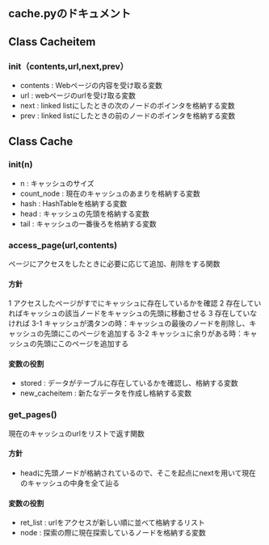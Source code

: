 ## cache.pyのドキュメント

## Class Cacheitem

### init（contents,url,next,prev）

- contents : Webページの内容を受け取る変数
- url : webページのurlを受け取る変数
- next : linked listにしたときの次のノードのポインタを格納する変数
- prev : linked listにしたときの前のノードのポインタを格納する変数

## Class Cache

### init(n)

- n : キャッシュのサイズ
- count_node : 現在のキャッシュのあまりを格納する変数
- hash : HashTableを格納する変数
- head : キャッシュの先頭を格納する変数
- tail : キャッシュの一番後ろを格納する変数

### access_page(url,contents)

ページにアクセスをしたときに必要に応じて追加、削除をする関数

#### 方針

1 アクセスしたページがすでにキャッシュに存在しているかを確認
2 存在していればキャッシュの該当ノードをキャッシュの先頭に移動させる
3 存在していなければ
3-1 キャッシュが満タンの時：キャッシュの最後のノードを削除し、キャッシュの先頭にこのページを追加する
3-2 キャッシュに余りがある時：キャッシュの先頭にこのページを追加する

#### 変数の役割

- stored : データがテーブルに存在しているかを確認し、格納する変数
- new_cacheitem : 新たなデータを作成し格納する変数

### get_pages()

現在のキャッシュのurlをリストで返す関数

#### 方針

- headに先頭ノードが格納されているので、そこを起点にnextを用いて現在のキャッシュの中身を全て辿る

#### 変数の役割

- ret_list : urlをアクセスが新しい順に並べて格納するリスト
- node : 探索の際に現在探索しているノードを格納する変数
